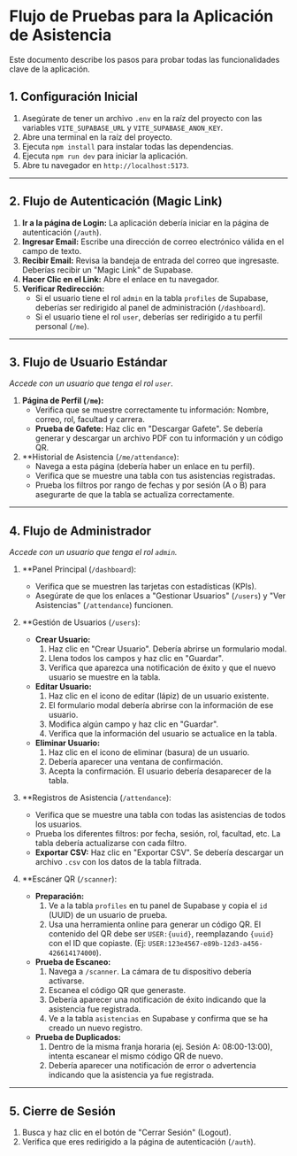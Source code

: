
# Flujo de Pruebas para la Aplicación de Asistencia

Este documento describe los pasos para probar todas las funcionalidades clave de la aplicación.

## 1. Configuración Inicial

1.  Asegúrate de tener un archivo `.env` en la raíz del proyecto con las variables `VITE_SUPABASE_URL` y `VITE_SUPABASE_ANON_KEY`.
2.  Abre una terminal en la raíz del proyecto.
3.  Ejecuta `npm install` para instalar todas las dependencias.
4.  Ejecuta `npm run dev` para iniciar la aplicación.
5.  Abre tu navegador en `http://localhost:5173`.

---

## 2. Flujo de Autenticación (Magic Link)

1.  **Ir a la página de Login:** La aplicación debería iniciar en la página de autenticación (`/auth`).
2.  **Ingresar Email:** Escribe una dirección de correo electrónico válida en el campo de texto.
3.  **Recibir Email:** Revisa la bandeja de entrada del correo que ingresaste. Deberías recibir un "Magic Link" de Supabase.
4.  **Hacer Clic en el Link:** Abre el enlace en tu navegador.
5.  **Verificar Redirección:**
    *   Si el usuario tiene el rol `admin` en la tabla `profiles` de Supabase, deberías ser redirigido al panel de administración (`/dashboard`).
    *   Si el usuario tiene el rol `user`, deberías ser redirigido a tu perfil personal (`/me`).

---

## 3. Flujo de Usuario Estándar

*Accede con un usuario que tenga el rol `user`.*

1.  **Página de Perfil (`/me`):**
    *   Verifica que se muestre correctamente tu información: Nombre, correo, rol, facultad y carrera.
    *   **Prueba de Gafete:** Haz clic en "Descargar Gafete". Se debería generar y descargar un archivo PDF con tu información y un código QR.
2.  **Historial de Asistencia (`/me/attendance`):
    *   Navega a esta página (debería haber un enlace en tu perfil).
    *   Verifica que se muestre una tabla con tus asistencias registradas.
    *   Prueba los filtros por rango de fechas y por sesión (A o B) para asegurarte de que la tabla se actualiza correctamente.

---

## 4. Flujo de Administrador

*Accede con un usuario que tenga el rol `admin`.*

1.  **Panel Principal (`/dashboard`):
    *   Verifica que se muestren las tarjetas con estadísticas (KPIs).
    *   Asegúrate de que los enlaces a "Gestionar Usuarios" (`/users`) y "Ver Asistencias" (`/attendance`) funcionen.

2.  **Gestión de Usuarios (`/users`):
    *   **Crear Usuario:**
        1.  Haz clic en "Crear Usuario". Debería abrirse un formulario modal.
        2.  Llena todos los campos y haz clic en "Guardar".
        3.  Verifica que aparezca una notificación de éxito y que el nuevo usuario se muestre en la tabla.
    *   **Editar Usuario:**
        1.  Haz clic en el icono de editar (lápiz) de un usuario existente.
        2.  El formulario modal debería abrirse con la información de ese usuario.
        3.  Modifica algún campo y haz clic en "Guardar".
        4.  Verifica que la información del usuario se actualice en la tabla.
    *   **Eliminar Usuario:**
        1.  Haz clic en el icono de eliminar (basura) de un usuario.
        2.  Debería aparecer una ventana de confirmación.
        3.  Acepta la confirmación. El usuario debería desaparecer de la tabla.

3.  **Registros de Asistencia (`/attendance`):
    *   Verifica que se muestre una tabla con todas las asistencias de todos los usuarios.
    *   Prueba los diferentes filtros: por fecha, sesión, rol, facultad, etc. La tabla debería actualizarse con cada filtro.
    *   **Exportar CSV:** Haz clic en "Exportar CSV". Se debería descargar un archivo `.csv` con los datos de la tabla filtrada.

4.  **Escáner QR (`/scanner`):
    *   **Preparación:**
        1.  Ve a la tabla `profiles` en tu panel de Supabase y copia el `id` (UUID) de un usuario de prueba.
        2.  Usa una herramienta online para generar un código QR. El contenido del QR debe ser `USER:{uuid}`, reemplazando `{uuid}` con el ID que copiaste. (Ej: `USER:123e4567-e89b-12d3-a456-426614174000`).
    *   **Prueba de Escaneo:**
        1.  Navega a `/scanner`. La cámara de tu dispositivo debería activarse.
        2.  Escanea el código QR que generaste.
        3.  Debería aparecer una notificación de éxito indicando que la asistencia fue registrada.
        4.  Ve a la tabla `asistencias` en Supabase y confirma que se ha creado un nuevo registro.
    *   **Prueba de Duplicados:**
        1.  Dentro de la misma franja horaria (ej. Sesión A: 08:00-13:00), intenta escanear el mismo código QR de nuevo.
        2.  Debería aparecer una notificación de error o advertencia indicando que la asistencia ya fue registrada.

---

## 5. Cierre de Sesión

1.  Busca y haz clic en el botón de "Cerrar Sesión" (Logout).
2.  Verifica que eres redirigido a la página de autenticación (`/auth`).

